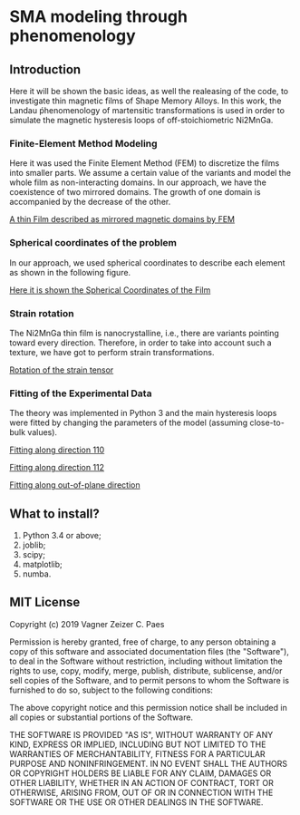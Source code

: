 # SMA modeling through phenomenology

## Introduction

Here it will be shown the basic ideas, as well the realeasing of the code, to investigate thin magnetic films of Shape Memory Alloys.
In this work, the Landau ṕhenomenology of martensitic transformations is used in order to simulate the magnetic hysteresis loops of off-stoichiometric Ni2MnGa.



### Finite-Element Method Modeling 

Here it was used the Finite Element Method (FEM) to discretize the films into smaller parts.
We assume a certain value of the variants and model the whole film as non-interacting domains.
In our approach, we have the coexistence of two mirrored domains.
The growth of one domain is accompanied by the decrease of the other.


[A thin Film described as mirrored magnetic domains by FEM](film_onelayer_mathe.jpeg)



### Spherical coordinates of the problem

In our approach, we used spherical coordinates to describe each element as shown in the following figure.


[Here it is shown the Spherical Coordinates of the Film](coordesfericas_filmitamar.jpg)


### Strain rotation

The Ni2MnGa thin film is nanocrystalline, i.e., there are variants pointing toward every direction.
Therefore, in order to take into account such a texture, we have got to perform strain transformations.



[Rotation of the strain tensor](film_coords.jpg)



### Fitting of the Experimental Data


The theory was implemented in Python 3 and the main hysteresis loops were fitted by changing the parameters of the model (assuming close-to-bulk values).


[Fitting along direction 110](110_itamar_film_10k_.jpg)


[Fitting along direction 112](112_itamar_film_10k_.jpg)


[Fitting along out-of-plane direction](perp_itamar_film_10k_.jpg)



## What to install?

1. Python 3.4 or above;
2. joblib;
3. scipy;
4. matplotlib;
5. numba.



## MIT License

Copyright (c) 2019 Vagner Zeizer C. Paes

Permission is hereby granted, free of charge, to any person obtaining a copy
of this software and associated documentation files (the "Software"), to deal
in the Software without restriction, including without limitation the rights
to use, copy, modify, merge, publish, distribute, sublicense, and/or sell
copies of the Software, and to permit persons to whom the Software is
furnished to do so, subject to the following conditions:

The above copyright notice and this permission notice shall be included in all
copies or substantial portions of the Software.

THE SOFTWARE IS PROVIDED "AS IS", WITHOUT WARRANTY OF ANY KIND, EXPRESS OR
IMPLIED, INCLUDING BUT NOT LIMITED TO THE WARRANTIES OF MERCHANTABILITY,
FITNESS FOR A PARTICULAR PURPOSE AND NONINFRINGEMENT. IN NO EVENT SHALL THE
AUTHORS OR COPYRIGHT HOLDERS BE LIABLE FOR ANY CLAIM, DAMAGES OR OTHER
LIABILITY, WHETHER IN AN ACTION OF CONTRACT, TORT OR OTHERWISE, ARISING FROM,
OUT OF OR IN CONNECTION WITH THE SOFTWARE OR THE USE OR OTHER DEALINGS IN THE
SOFTWARE.




